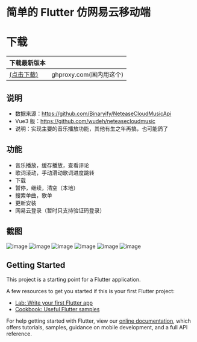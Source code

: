 # 简单的 Flutter 仿网易云移动端


# 下载

| 下载最新版本 |  |
| --- | --- |
| [(点击下载)](https://ghproxy.com/https://github.com/wudeh/flutter_music_code/blob/main/screenshot/app-armeabi-v7a-release.apk) | ghproxy.com(国内用这个) |


## 说明

- 数据来源：https://github.com/Binaryify/NeteaseCloudMusicApi
- Vue3 版：https://github.com/wudeh/neteasecloudmusic
- 说明：实现主要的音乐播放功能，其他有生之年再搞，也可能鸽了

## 功能
- 音乐播放，缓存播放，查看评论
- 歌词滚动，手动滑动歌词进度跳转
- 下载
 - 暂停，继续，清空（本地）
- 搜索单曲，歌单
- 更新安装
- 网易云登录（暂时只支持验证码登录）


## 截图

![image](./screenshot/comment.png) ![image](./screenshot/comment2.png) ![image](./screenshot/liric.png)
![image](./screenshot/list.png) ![image](./screenshot/list2.png) ![image](./screenshot/search.png)

## Getting Started

This project is a starting point for a Flutter application.

A few resources to get you started if this is your first Flutter project:

- [Lab: Write your first Flutter app](https://flutter.dev/docs/get-started/codelab)
- [Cookbook: Useful Flutter samples](https://flutter.dev/docs/cookbook)

For help getting started with Flutter, view our
[online documentation](https://flutter.dev/docs), which offers tutorials,
samples, guidance on mobile development, and a full API reference.
